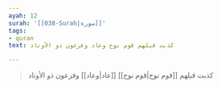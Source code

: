 ```yaml
---
ayah: 12
surah: '[[038-Surah|سورة]]'
tags:
- quran
text: كذبت قبلهم قوم نوح وعاد وفرعون ذو الأوتاد

---
```

> كذبت قبلهم [[قوم نوح|قوم نوح]] [[عاد|وعاد]] وفرعون ذو الأوتاد
